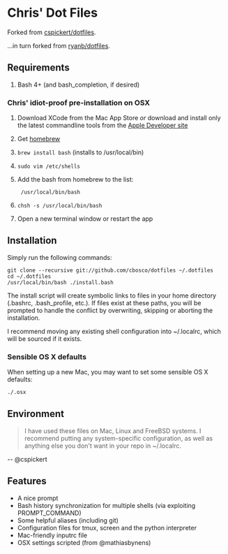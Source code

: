 Chris' Dot Files
===================
Forked from [cspickert/dotfiles](https://github.com/cspickert/dotfiles).

…in turn forked from [ryanb/dotfiles](https://github.com/ryanb/dotfiles).

Requirements
------------

1. Bash 4+ (and bash_completion, if desired)

### Chris' idiot-proof pre-installation on OSX

1. Download XCode from the Mac App Store _or_ download and install only the latest commandline tools from the [Apple Developer site](https://developer.apple.com/downloads/index.action)
2. Get [homebrew](http://mxcl.github.com/homebrew/)
3. `brew install bash` (installs to /usr/local/bin)
4. `sudo vim /etc/shells`
5. Add the bash from homebrew to the list:

		/usr/local/bin/bash
6. `chsh -s /usr/local/bin/bash`
7. Open a new terminal window or restart the app

Installation
------------

Simply run the following commands:

    git clone --recursive git://github.com/cbosco/dotfiles ~/.dotfiles
    cd ~/.dotfiles
    /usr/local/bin/bash ./install.bash

The install script will create symbolic links to files in your home
directory (.bashrc, .bash_profile, etc.). If files exist at these
paths, you will be prompted to handle the conflict by overwriting,
skipping or aborting the installation.

I recommend moving any existing shell configuration into ~/.localrc,
which will be sourced if it exists.

### Sensible OS X defaults

When setting up a new Mac, you may want to set some sensible OS X defaults:

```bash
./.osx
```

Environment
-----------

> I have used these files on Mac, Linux and FreeBSD systems. I recommend
putting any system-specific configuration, as well as anything else
you don't want in your repo in ~/.localrc.

-- @cspickert

Features
--------

* A nice prompt
* Bash history synchronization for multiple shells (via exploiting PROMPT_COMMAND)
* Some helpful aliases (including git)
* Configuration files for tmux, screen and the python interpreter
* Mac-friendly inputrc file
* OSX settings scripted (from @mathiasbynens)

